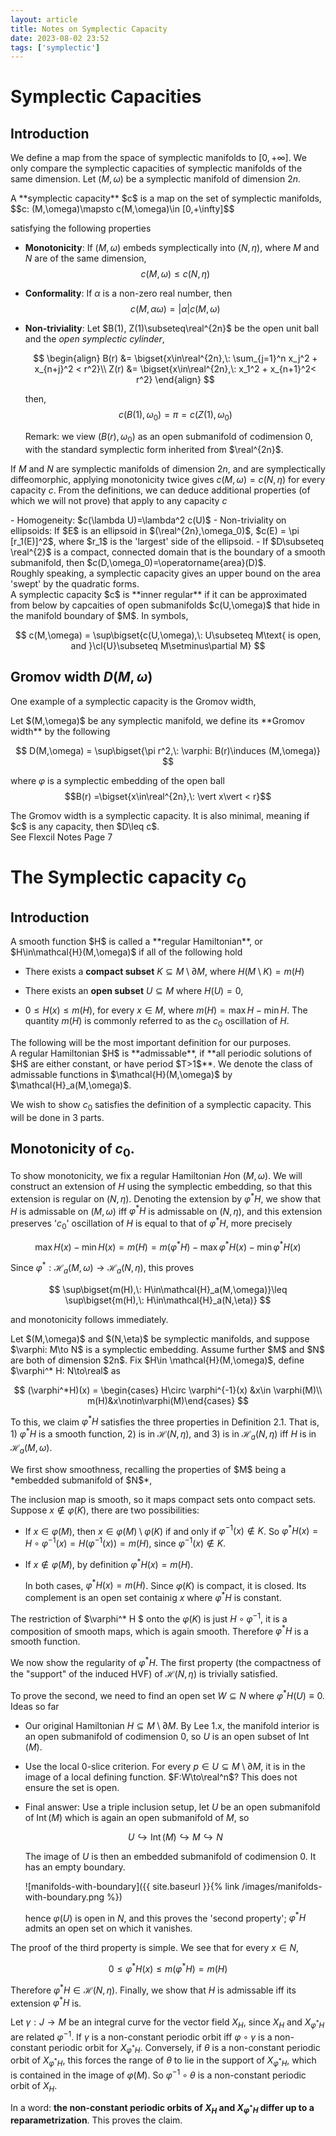 ```yaml
---
layout: article
title: Notes on Symplectic Capacity
date: 2023-08-02 23:52
tags: ['symplectic']
---
```

# Symplectic Capacities

## Introduction

We define a map from the space of symplectic manifolds to $[0,+\infty]$. We only compare the symplectic capacities of symplectic manifolds of the same dimension. Let $(M,\omega)$ be a symplectic manifold of dimension $2n$. 

<div class="definition-box" markdown=1 name="Symplectic capacity">
A **symplectic capacity** $c$ is a map on the set of symplectic manifolds,
$$c: (M,\omega)\mapsto c(M,\omega)\in [0,+\infty]$$ 

satisfying the following properties

- **Monotonicity**: If $(M,\omega)$ embeds symplectically into $(N,\eta)$, where $M$ and $N$ are of the same dimension, 
    $$c(M,\omega)\leq c(N,\eta)$$

- **Conformality**: If $\alpha$ is a non-zero real number, then
    $$c(M,\alpha\omega) = \vert\alpha\vert c(M,\omega)$$

- **Non-triviality**: Let $B(1), Z(1)\subseteq\real^{2n}$ be the open unit ball and the *open symplectic cylinder*,
    
    $$
    \begin{align}
    B(r) &= \bigset{x\in\real^{2n},\: \sum_{j=1}^n x_j^2 + x_{n+j}^2 < r^2}\\
    Z(r) &= \bigset{x\in\real^{2n},\: x_1^2 + x_{n+1}^2< r^2}
    \end{align}
    $$
    
    then,
    $$
    c(B(1),\omega_0) = \pi = c(Z(1), \omega_0)
    $$

    Remark: we view $(B(r),\omega_0)$ as an open submanifold of codimension $0$, with the standard symplectic form inherited from $\real^{2n}$.
</div>

If $M$ and $N$ are symplectic manifolds of dimension $2n$, and are symplectically diffeomorphic, applying monotonicity twice gives $c(M,\omega) = c(N,\eta)$ for every capacity $c$. From the definitions, we can deduce additional properties (of which we will not prove) that apply to any capacity $c$
<div class="theorem-box" markdown=1 name="Properties of symplectic capacities">
- Homogeneity: $c(\lambda U)=\lambda^2 c(U)$
- Non-triviality on ellipsoids: If $E$ is an ellipsoid in $(\real^{2n},\omega_0)$, $c(E) = \pi [r_1(E)]^2$, where  $r_1$ is the 'largest' side of the ellipsoid.
- If $D\subseteq \real^{2}$ is a compact, connected domain that is the boundary of a smooth submanifold, then $c(D,\omega_0)=\operatorname{area}(D)$.
</div>
Roughly speaking, a symplectic capacity gives an upper bound on the area 'swept' by the quadratic forms.

<div class="definition-box" markdown=1 name="Inner regularity">
A symplectic capacity $c$ is **inner regular** if it can be approximated from below by capcaities of open submanifolds $c(U,\omega)$ that hide in the manifold boundary of $M$. In symbols,

$$
c(M,\omega) = \sup\bigset{c(U,\omega),\: U\subseteq M\text{ is open, and }\cl{U}\subseteq M\setminus\partial M}
$$


</div>

## Gromov width $D(M,\omega)$
One example of a symplectic capacity is the Gromov width,

<div class="definition-box" markdown=1 name="Gromov width">
Let $(M,\omega)$ be any symplectic manifold, we define its **Gromov width** by the following

$$
D(M,\omega) = \sup\bigset{\pi r^2,\: \varphi: B(r)\induces (M,\omega)}
$$

where $\varphi$ is a symplectic embedding of the open ball $$B(r) =\bigset{x\in\real^{2n},\: \vert x\vert < r}$$

</div>

<div class="theorem-box" markdown=1 name="">
The Gromov width is a symplectic capacity. It is also minimal, meaning if $c$ is any capacity, then $D\leq c$.
</div>
<div class="proof-box" markdown=1 proof-name="">
See Flexcil Notes Page 7
</div>

# The Symplectic capacity $c_0$

## Introduction
<div class = "definition-box" markdown=1 name="Regular Hamiltonians $\mathcal{H}(M,\omega)$">
A smooth function $H$ is called a **regular Hamiltonian**, or  $H\in\mathcal{H}(M,\omega)$ if all of the following hold

- There exists a **compact subset** $K\subseteq M\setminus \partial M$, where $H(M\setminus K)=m(H)$

- There exists an **open subset** $U\subseteq M$ where $H(U)=0$,

- $0\leq H(x)\leq m(H)$, for every $x\in M$, where $m(H) = \max H - \min H$. The quantity $m(H)$ is commonly referred to as the $c_0$ oscillation of $H$.
</div>
The following will be the most important definition for our purposes.
<div class="definition-box" markdown=1 name="Admissable Hamiltonians $\mathcal{H}_a(M,\omega)$">
A regular Hamiltonian $H$ is **admissable**, if **all periodic solutions of $H$ are either constant, or have period $T>1$**. We denote the class of admissable functions in $\mathcal{H}(M,\omega)$ by $\mathcal{H}_a(M,\omega)$.
</div>

We wish to show $c_0$ satisfies the definition of a symplectic capacity. This will be done in 3 parts.

## Monotonicity of $c_0$.
To show monotonicity, we fix a regular Hamiltonian $H$on $(M,\omega)$. We will construct an extension of $H$ using the symplectic embedding, so that this extension is regular on $(N,\eta)$. Denoting the extension by $\varphi^* H$, we show that $H$ is admissable on $(M,\omega)$ iff $\varphi^* H$ is admissable on $(N,\eta)$, and this extension preserves '$c_0$' oscillation of $H$ is equal to that of $\varphi^* H$, more precisely

$$
\max H(x) - \min H(x) = m(H) = m(\varphi^* H) - \max \varphi^* H(x) - \min \varphi^* H(x)
$$

Since $\varphi^*: \mathcal{H}_a(M,\omega)\to \mathcal{H}_a(N,\eta)$,  this proves

$$
\sup\bigset{m(H),\: H\in\mathcal{H}_a(M,\omega)}\leq \sup\bigset{m(H),\: H\in\mathcal{H}_a(N,\eta)}
$$

and monotonicity follows immediately.

<div class="theorem-box" markdown=1 name="Naturality of Hamiltonian Extensions">
Let $(M,\omega)$ and $(N,\eta)$ be symplectic manifolds, and suppose $\varphi: M\to N$ is a symplectic embedding. Assume further $M$ and $N$ are both of dimension $2n$. Fix $H\in \mathcal{H}(M,\omega)$, define $\varphi^* H: N\to\real$ as

$$
(\varphi^*H)(x) = \begin{cases} H\circ \varphi^{-1}(x) &x\in \varphi(M)\\ m(H)&x\notin\varphi(M)\end{cases}
$$

To this, we claim $\varphi^* H$ satisfies the three properties in Definition 2.1. That is, 1) $\varphi^* H$ is a smooth function, 2) is in $\mathcal{H}(N,\eta)$, and 3) is in $\mathcal{H}_a(N,\eta)$ iff $H$ is in $\mathcal{H}_a(M,\omega)$.
</div>
<div class="proof-box" markdown=1 proof-name="Proof of Naturality of Hamiltonian Extensions">
We first show smoothness, recalling the properties of $M$ being a *embedded submanifold of $N$*, 

The inclusion map is smooth, so it maps compact sets onto compact sets. Suppose $x\notin\varphi(K)$, there are two possibilities:

- If $x\in \varphi(M)$, then $x\in\varphi(M)\setminus\varphi(K)$ if and only if $\varphi^{-1}(x)\notin K$. So $\varphi^*H(x) = H\circ\varphi^{-1}(x) = H(\varphi^{-1}(x))=m(H)$, since $\varphi^{-1}(x)\notin K$.

- If $x\notin \varphi(M)$, by definition $\varphi^*H(x)=m(H)$. 

    In both cases, $\varphi^* H(x) = m(H)$. Since $\varphi(K)$ is compact, it is closed. Its complement is an open set containig $x$ where $\varphi^*H$ is constant.

The restriction of $\varphi^* H $ onto the $\varphi(K)$ is just $H\circ \varphi^{-1}$, it is a composition of smooth maps, which is again smooth. Therefore $\varphi^* H$ is a smooth function.

We now show the regularity of $\varphi^* H$. The first property (the compactness of the "support" of the induced HVF) of $\mathcal{H}(N,\eta)$ is trivially satisfied. 

To prove the second, we need to find an open set $W\subseteq N$ where $\varphi^*H (U)\equiv 0$. Ideas so far

- Our original Hamiltonian $H\subseteq M\setminus \partial M$. By Lee 1.x, the manifold interior is an open submanifold of codimension $0$, so $U$ is an open subset of $\operatorname{Int}(M)$.

- Use the local $0$-slice criterion. For every $p\in U\subseteq M\setminus \partial M$, it is in the image of a local defining function. $F:W\to\real^n$? This does not ensure the set is open.

- Final answer: Use a triple inclusion setup, let $U$ be an open submanifold of $\operatorname{Int}(M)$ which is again an open submanifold of $M$, so

    $$
    U\hookrightarrow \operatorname{Int}(M)\hookrightarrow M\hookrightarrow N
    $$

    The image of $U$ is then an embedded submanifold of codimension $0$. It has an empty boundary.

    ![manifolds-with-boundary]({{ site.baseurl }}{% link /images/manifolds-with-boundary.png %})

    hence $\varphi(U)$ is open in $N$, and this proves the 'second property'; $\varphi^* H$ admits an open set on which it vanishes.

The proof of the third property is simple. We see that for every $x\in N$, 

$$0\leq \varphi^* H(x)\leq m(\varphi^* H) = m(H)$$

Therefore $\varphi^* H\in \mathcal{H}(N,\eta)$. Finally, we show that $H$ is admissable iff its extension $\varphi^* H$ is.

Let $\gamma: J\to M$ be an integral curve for the vector field $X_H$, since $X_H$ and $X_{\varphi^* H}$ are related $\varphi^{-1}$. If $\gamma$ is a non-constant periodic orbit iff $\varphi\circ \gamma$ is a non-constant periodic orbit for $X_{\varphi^* H}$. Conversely, if $\theta$ is a non-constant periodic orbit of $X_{\varphi^* H}$, this forces the range of $\theta$ to lie in the support of $X_{\varphi^* H}$, which is contained in the image of $\varphi(M)$. So $\varphi^{-1}\circ\theta$ is a non-constant periodic orbit of $X_H$.

In a word: **the non-constant periodic orbits of $X_H$ and $X_{\varphi^* H}$ differ up to a reparametrization**. This proves the claim.
</div>

